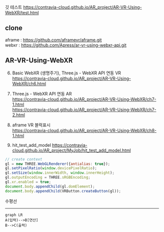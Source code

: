  깃 테스트
 <https://contravia-cloud.github.io/AR_project/AR-VR-Using-WebXR/test.html>

## clone

aframe : <https://github.com/aframevr/aframe.git>  
webxr : <https://github.com/Apress/ar-vr-using-webxr-api.git>

## AR-VR-Using-WebXR
6. Basic WebXR (생명주기), Three.js - WebXR API 연동 VR  
 <https://contravia-cloud.github.io/AR_project/AR-VR-Using-WebXR/ch6.html>
7. Three.js - WebXR API 연동 AR   
<https://contravia-cloud.github.io/AR_project/AR-VR-Using-WebXR/ch7-1.html>  
<https://contravia-cloud.github.io/AR_project/AR-VR-Using-WebXR/ch7-2.html>

8. aframe VR 블럭표시  
 <https://contravia-cloud.github.io/AR_project/AR-VR-Using-WebXR/ch8-1.html>

9. hit_test_add_model
<https://contravia-cloud.github.io/AR_project/MyJob/hit_test_add_model.html>

```javascript
// create context
gl = new THREE.WebGLRenderer({antialias: true});
gl.setPixelRatio(window.devicePixelRatio);
gl.setSize(window.innerWidth, window.innerHeight);
gl.outputEncoding = THREE.sRGBEncoding;
gl.xr.enabled = true;
document.body.appendChild(gl.domElement);
document.body.appendChild(VRButton.createButton(gl));

```
수평선

---

```mermaid
graph LR
A(입력)-->B[연산]
B-->C(출력)
```




